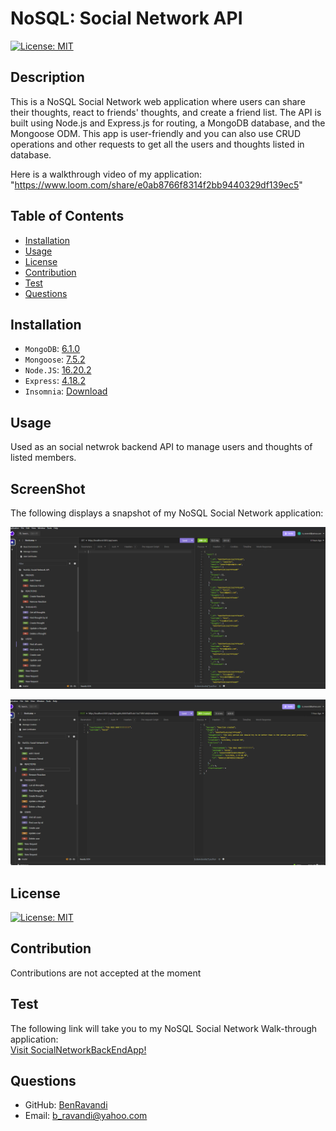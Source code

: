 
  
  # NoSQL: Social Network API

  [![License: MIT](https://img.shields.io/badge/License-MIT-yellow.svg)](https://opensource.org/licenses/MIT)

  ## Description
  This is a NoSQL Social Network web application where users can share their thoughts, react to friends' thoughts, and create a friend list. The API is built using Node.js and Express.js for routing, a MongoDB database, and the Mongoose ODM. This app is user-friendly and you can also use CRUD operations and other requests to get all the users and thoughts listed in database.
  

Here is a walkthrough video of my application: "https://www.loom.com/share/e0ab8766f8314f2bb9440329df139ec5"

  
  ## Table of Contents
  - [Installation](#installation)
  - [Usage](#usage)
  - [License](#license)
  - [Contribution](#contribution)
  - [Test](#test)
  - [Questions](#questions)
  

  ## Installation
  - `MongoDB`: [6.1.0](https://www.npmjs.com/package/mongodb)
  - `Mongoose`: [7.5.2](https://www.npmjs.com/package/mongoose)
  - `Node.JS`: [16.20.2](https://nodejs.org/en/blog/release/v16.18.1/)
  - `Express`: [4.18.2](https://www.npmjs.com/package/express)
  - `Insomnia`: [Download](https://insomnia.rest/download)

  ## Usage
   Used as an social netwrok backend API to manage users and thoughts of listed members. 

   ## ScreenShot
   The following displays a snapshot of my NoSQL Social Network application:

![Snapshot of my "NoSQL Social Network App".](./Assets/GetUsers.png?raw=true>)

![Snapshot of my "NoSQL Social Network App".](./Assets/CreateReaction.png?raw=true>)

  ## License
  [![License: MIT](https://img.shields.io/badge/License-MIT-yellow.svg)](https://opensource.org/licenses/MIT)



  ## Contribution
  Contributions are not accepted at the moment

  ## Test
  The following link will take you to my NoSQL Social Network Walk-through application: <br>
 <a href="https://www.loom.com/share/e0ab8766f8314f2bb9440329df139ec5">Visit SocialNetworkBackEndApp!</a>

  ## Questions
  - GitHub: [BenRavandi](https://github.com/BenRavandi)
  - Email: b_ravandi@yahoo.com
    